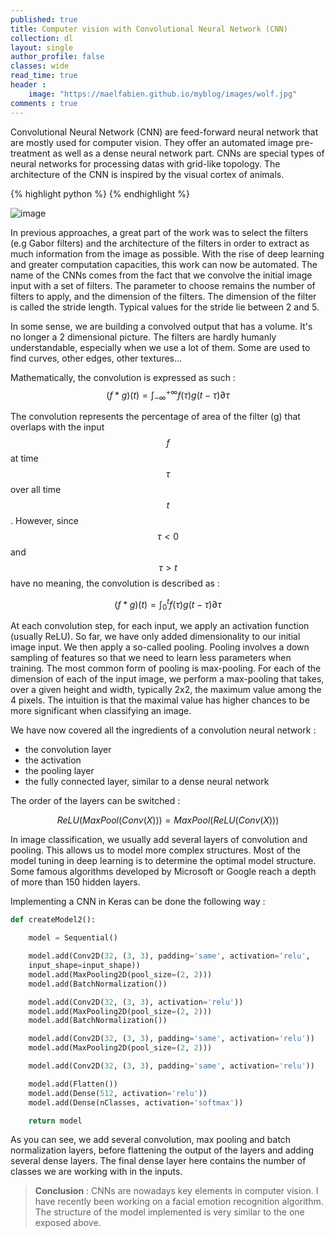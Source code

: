 ```yaml
---
published: true
title: Computer vision with Convolutional Neural Network (CNN)
collection: dl
layout: single
author_profile: false
classes: wide
read_time: true
header :
    image: "https://maelfabien.github.io/myblog/images/wolf.jpg"
comments : true
---
```

Convolutional Neural Network (CNN) are feed-forward neural network that are mostly used for computer vision. They offer an automated image pre-treatment as well as a dense neural network part. CNNs are special types of neural networks for processing datas with grid-like topology. The architecture of the CNN is inspired by the visual cortex of animals.

{% highlight python %}
{% endhighlight %}

![image](https://maelfabien.github.io/myblog/images/CNN.png)

In previous approaches, a great part of the work was to select the filters (e.g Gabor filters) and the architecture of the filters in order to extract as much information from the image as possible. With the rise of deep learning and greater computation capacities, this work can now be automated. The name of the CNNs comes from the fact that we convolve the initial image input with a set of filters. The parameter to choose remains the number of filters to apply, and the dimension of the filters. The dimension of the filter is called the stride length. Typical values for the stride lie between 2 and 5.

In some sense, we are building a convolved output that has a volume. It's no longer a 2 dimensional picture. The filters are hardly humanly understandable, especially when we use a lot of them. Some are used to find curves, other edges, other textures... 

Mathematically, the convolution is expressed as such :
$$ (f * g)(t) = \int_{-\infty}^{+\infty} f(\tau)g(t-\tau) \partial \tau $$

The convolution represents the percentage of area of the filter \(g\) that overlaps with the input $$ f $$ at time $$ \tau $$ over all time $$ t $$ . However, since $$ \tau < 0 $$ and $$ \tau > t $$ have no meaning, the convolution is described as :

$$ (f * g)(t) = \int_{0}^{t} f(\tau)g(t-\tau) \partial \tau $$

At each convolution step, for each input, we apply an activation function (usually ReLU). So far, we have only added dimensionality to our initial image input. We then apply a so-called pooling. Pooling involves a down sampling of features so that we need to learn less parameters when training. The most common form of pooling is max-pooling. For each of the dimension of each of the input image, we perform a max-pooling that takes, over a given height and width, typically 2x2, the maximum value among the 4 pixels. The intuition is that the maximal value has higher chances to be more significant when classifying an image. 

We have now covered all the ingredients of a convolution neural network :
- the convolution layer
- the activation
- the pooling layer
- the fully connected layer, similar to a dense neural network

The order of the layers can be switched :

$$ ReLU(MaxPool(Conv(X))) = MaxPool(ReLU(Conv(X))) $$

In image classification, we usually add several layers of convolution and pooling. This allows us to model more complex structures. Most of the model tuning in deep learning is to determine the optimal model structure. Some famous algorithms developed by Microsoft or Google reach a depth of more than 150 hidden layers. 

Implementing a CNN in Keras can be done the following way :
```python
def createModel2():

    model = Sequential() 

    model.add(Conv2D(32, (3, 3), padding='same', activation='relu', 
    input_shape=input_shape))
    model.add(MaxPooling2D(pool_size=(2, 2)))
    model.add(BatchNormalization())

    model.add(Conv2D(32, (3, 3), activation='relu'))
    model.add(MaxPooling2D(pool_size=(2, 2)))
    model.add(BatchNormalization())

    model.add(Conv2D(32, (3, 3), padding='same', activation='relu'))
    model.add(MaxPooling2D(pool_size=(2, 2)))

    model.add(Conv2D(32, (3, 3), padding='same', activation='relu'))

    model.add(Flatten())
    model.add(Dense(512, activation='relu'))
    model.add(Dense(nClasses, activation='softmax'))

    return model
```

As you can see, we add several convolution, max pooling and batch normalization layers, before flattening the output of the layers and adding several dense layers. The final dense layer here contains the number of classes we are working with in the inputs.

> **Conclusion** : CNNs are nowadays key elements in computer vision. I have recently been working on a facial emotion recognition algorithm. The structure of the model implemented is very similar to the one exposed above.
